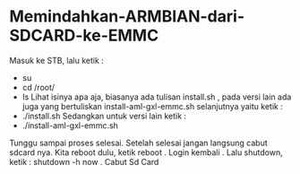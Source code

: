 
# Memindahkan-ARMBIAN-dari-SDCARD-ke-EMMC
Masuk ke STB, lalu ketik :

- su
- cd /root/
- ls
Lihat isinya apa aja, biasanya ada tulisan install.sh , pada versi lain ada juga yang bertuliskan install-aml-gxl-emmc.sh selanjutnya yaitu ketik :
- ./install.sh 
Sedangkan untuk versi lain ketik :
- ./install-aml-gxl-emmc.sh

Tunggu sampai proses selesai. Setelah selesai jangan langsung cabut sdcard nya. Kita reboot dulu, ketik reboot
.
Login kembali
.
Lalu shutdown, ketik : shutdown -h now
.
Cabut Sd Card
